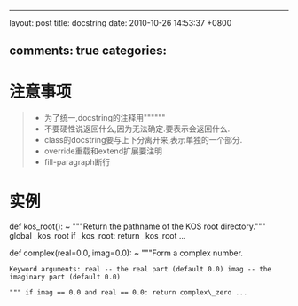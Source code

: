 
---
layout: post
title: docstring
date: 2010-10-26 14:53:37 +0800

comments: true
categories: 
---

注意事项
========

> -   为了统一,docstring的注释用""""""
> -   不要硬性说返回什么,因为无法确定.要表示会返回什么.
> -   class的docstring要与上下分离开来,表示单独的一个部分.
> -   override重载和extend扩展要注明
> -   fill-paragraph断行

实例
====

def kos\_root():
  ~ """Return the pathname of the KOS root directory.""" global
    \_kos\_root if \_kos\_root: return \_kos\_root ...

def complex(real=0.0, imag=0.0):
  ~ """Form a complex number.

    Keyword arguments: real -- the real part (default 0.0) imag -- the
    imaginary part (default 0.0)

    """ if imag == 0.0 and real == 0.0: return complex\_zero ...